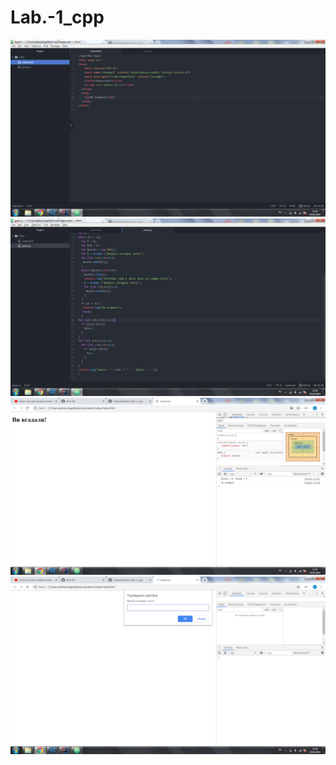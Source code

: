 # Lab.-1_cpp
![sc1](https://github.com/VladyslavZelenyi/Lab.-1_cpp/blob/master/1screen.png?raw=true)
![sc2](https://github.com/VladyslavZelenyi/Lab.-1_cpp/blob/master/2scr.png?raw=true)
![sc3](https://github.com/VladyslavZelenyi/Lab.-1_cpp/blob/master/scr3.png?raw=true)
![sc4](https://github.com/VladyslavZelenyi/Lab.-1_cpp/blob/master/scr4.png?raw=true)
